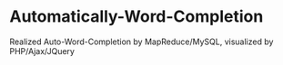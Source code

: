 # Automatically-Word-Completion
Realized Auto-Word-Completion by MapReduce/MySQL, visualized by PHP/Ajax/JQuery
